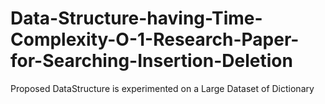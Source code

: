 # Data-Structure-having-Time-Complexity-O-1-Research-Paper-for-Searching-Insertion-Deletion

Proposed DataStructure is experimented on a Large Dataset of Dictionary 


